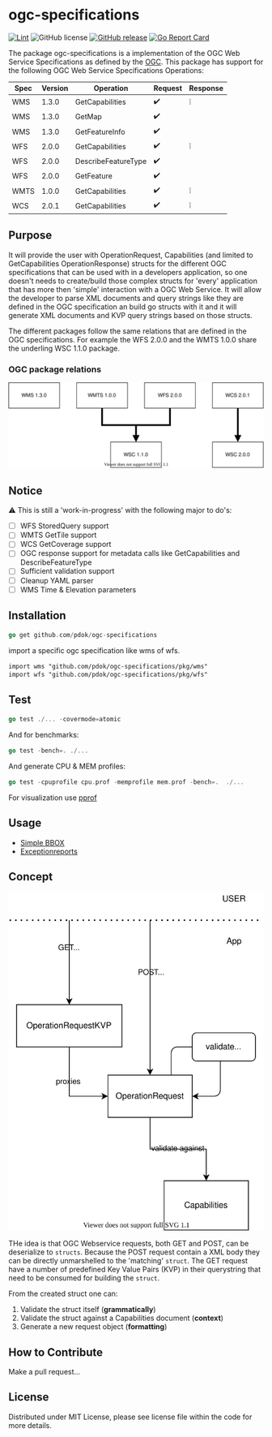 # ogc-specifications
[![Lint](https://github.com/PDOK/ogc-specifications/actions/workflows/lint.yml/badge.svg)](https://github.com/PDOK/ogc-specifications/actions/workflows/lint.yml)
![GitHub license](https://img.shields.io/github/license/PDOK/ogc-specifications)
[![GitHub
release](https://img.shields.io/github/release/PDOK/ogc-specifications.svg)](https://github.com/PDOK/ogc-specifications/releases)
[![Go Report
Card](https://goreportcard.com/badge/PDOK/ogc-specifications)](https://goreportcard.com/report/PDOK/ogc-specifications)

The package ogc-specifications is a implementation of the OGC Web Service
Specifications as defined by the [OGC](https://www.ogc.org/). This package has
support for the following OGC Web Service Specifications Operations:

| Spec | Version | Operation | Request | Response |
| --- | --- | --- | --- | --- |
| WMS | 1.3.0 | GetCapabilities | :heavy_check_mark:  | :grey_exclamation: |
| WMS | 1.3.0 | GetMap | :heavy_check_mark: | |
| WMS | 1.3.0 | GetFeatureInfo | :heavy_check_mark: | |
| WFS | 2.0.0 | GetCapabilities | :heavy_check_mark: | :grey_exclamation: |
| WFS | 2.0.0 | DescribeFeatureType | :heavy_check_mark: | |
| WFS | 2.0.0 | GetFeature | :heavy_check_mark: | |
| WMTS | 1.0.0 | GetCapabilities | :heavy_check_mark: | :grey_exclamation: |
| WCS | 2.0.1 | GetCapabilities | :heavy_check_mark: | :grey_exclamation: |

## Purpose

It will provide the user with OperationRequest, Capabilities (and limited to
GetCapabilities OperationResponse) structs for the different OGC specifications
that can be used with in a developers application, so one doesn't needs to
create/build those complex structs for 'every' application that has more then
'simple' interaction with a OGC Web Service. It will allow the developer to
parse XML documents and query strings like they are defined in the OGC
specification an build go structs with it and it will generate XML documents and
KVP query strings based on those structs.

The different packages follow the same relations that are defined in the OGC
specifications. For example the WFS 2.0.0 and the WMTS 1.0.0 share the underling
WSC 1.1.0 package.

### OGC package relations

![ogc-spec-relations](images/relations.drawio.svg)

## Notice

:warning: This is still a 'work-in-progress' with the following major to do's:

- [ ] WFS StoredQuery support
- [ ] WMTS GetTile support
- [ ] WCS GetCoverage support
- [ ] OGC response support for metadata calls like GetCapabilities and
  DescribeFeatureType
- [ ] Sufficient validation support
- [ ] Cleanup YAML parser
- [ ] WMS Time & Elevation parameters

## Installation

```go
go get github.com/pdok/ogc-specifications
```

import a specific ogc specification like wms of wfs.

```import
import wms "github.com/pdok/ogc-specifications/pkg/wms"
import wfs "github.com/pdok/ogc-specifications/pkg/wfs"
```

## Test

```go
go test ./... -covermode=atomic
```

And for benchmarks:

```go
go test -bench=. ./...
```

And generate CPU & MEM profiles:

```go
go test -cpuprofile cpu.prof -memprofile mem.prof -bench=.  ./...
```

For visualization use [pprof](https://github.com/google/pprof)

## Usage

- [Simple BBOX](./examples/simple-bbox/main.go)
- [Exceptionreports](./examples/exceptionsreports/main.go)

## Concept

![concept](images/concept.drawio.svg)

THe idea is that OGC Webservice requests, both GET and POST, can be deserialize
to `structs`. Because the POST request contain a XML body they can be
directly unmarshelled to the 'matching' `struct`. The GET request have a number
of predefined Key Value Pairs (KVP) in their querystring that need to be
consumed for building the `struct`.

From the created struct one can:

1. Validate the struct itself (**grammatically**)
1. Validate the struct against a Capabilities document (**context**)
1. Generate a new request object (**formatting**)

## How to Contribute

Make a pull request...

## License

Distributed under MIT License, please see license file within the code for more
details.
